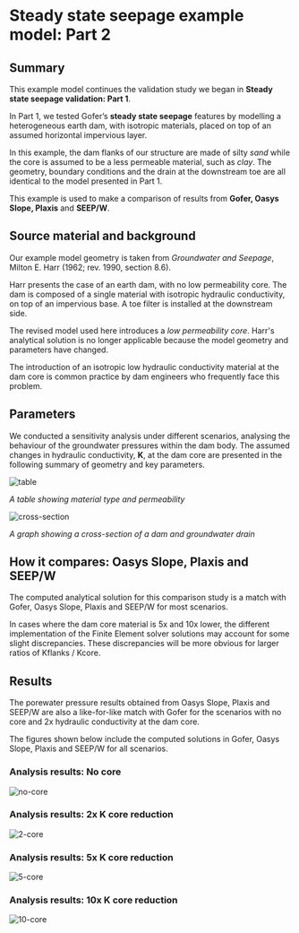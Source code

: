 # Steady state seepage example model: Part 2

## Summary

This example model continues the validation study we began in **Steady state seepage validation: Part 1**.

In Part 1, we tested Gofer’s **steady state seepage** features by modelling a heterogeneous earth dam, with isotropic materials, placed on top of an assumed horizontal impervious layer. 

In this example, the dam flanks of our structure are made of silty *sand* while the core is assumed to be a less permeable material, such as *clay*. The geometry, boundary conditions and the drain at the downstream toe are all identical to the model presented in Part 1. 

This example is used to make a comparison of results from **Gofer, Oasys Slope, Plaxis** and **SEEP/W**. 

## Source material and background

Our example model geometry is taken from *Groundwater and Seepage*, Milton E. Harr (1962; rev. 1990, section 8.6).

Harr presents the case of an earth dam, with no low permeability core. The dam is composed of a single material with isotropic hydraulic conductivity, on top of an impervious base. A toe filter is installed at the downstream side.

The revised model used here introduces a *low permeability core*. Harr's analytical solution is no longer applicable because the model geometry and parameters have changed. 

The introduction of an isotropic low hydraulic conductivity material at the dam core is common practice by dam engineers who frequently face this problem. 

## Parameters

We conducted a sensitivity analysis under different scenarios, analysing the behaviour of the groundwater pressures within the dam body. The assumed changes in hydraulic conductivity, **K**, at the dam core are presented in the following summary of geometry and key parameters.

![table](https://b2c-templates-arup.s3-eu-west-1.amazonaws.com/gofer/validationImages/parameter-table-part-2.png)

*A table showing material type and permeability*

![cross-section](https://b2c-templates-arup.s3-eu-west-1.amazonaws.com/gofer/validationImages/cross-section-sss-part-2.png)

*A graph showing a cross-section of a dam and groundwater drain*

## How it compares: Oasys Slope, Plaxis and SEEP/W

The computed analytical solution for this comparison study is a match with Gofer, Oasys Slope, Plaxis and SEEP/W for most scenarios. 

In cases where the dam core material is 5x and 10x lower, the different implementation of the Finite Element solver solutions may account for some slight discrepancies. These discrepancies will be more obvious for larger ratios of Kflanks / Kcore.  

## Results

The porewater pressure results obtained from Oasys Slope, Plaxis and SEEP/W are also a like-for-like match with Gofer for the scenarios with no core and 2x hydraulic conductivity at the dam core.

The figures shown below include the computed solutions in Gofer, Oasys Slope, Plaxis and SEEP/W for all scenarios. 

### Analysis results: No core

![no-core](https://b2c-templates-arup.s3-eu-west-1.amazonaws.com/gofer/validationImages/updated-f2-nocore-gfr-plx-seep-slope.png)

### Analysis results: 2x K core reduction

![2-core](https://b2c-templates-arup.s3-eu-west-1.amazonaws.com/gofer/validationImages/f3-2xcore-gfr-plx-seep-slope.png)

### Analysis results: 5x K core reduction

![5-core](https://b2c-templates-arup.s3-eu-west-1.amazonaws.com/gofer/validationImages/f4-5xcore-gfr-plx-seep-slope.png)

### Analysis results: 10x K core reduction

![10-core](https://b2c-templates-arup.s3-eu-west-1.amazonaws.com/gofer/validationImages/f5-10xcore-gfr-plx-seep-slope.png)

